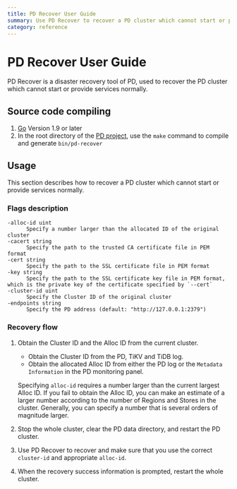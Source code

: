 ```yaml
---
title: PD Recover User Guide
summary: Use PD Recover to recover a PD cluster which cannot start or provide services normally.
category: reference
---
```


# PD Recover User Guide

PD Recover is a disaster recovery tool of PD, used to recover the PD cluster which cannot start or provide services normally.

## Source code compiling

1. [Go](https://golang.org/) Version 1.9 or later
2. In the root directory of the [PD project](https://github.com/pingcap/pd), use the `make` command to compile and generate `bin/pd-recover`

## Usage

This section describes how to recover a PD cluster which cannot start or provide services normally.

### Flags description

```
-alloc-id uint
      Specify a number larger than the allocated ID of the original cluster
-cacert string
      Specify the path to the trusted CA certificate file in PEM format
-cert string
      Specify the path to the SSL certificate file in PEM format
-key string
      Specify the path to the SSL certificate key file in PEM format, which is the private key of the certificate specified by `--cert`
-cluster-id uint
      Specify the Cluster ID of the original cluster
-endpoints string
      Specify the PD address (default: "http://127.0.0.1:2379")
```

### Recovery flow

1. Obtain the Cluster ID and the Alloc ID from the current cluster.

     - Obtain the Cluster ID from the PD, TiKV and TiDB log.
     - Obtain the allocated Alloc ID from either the PD log or the `Metadata Information` in the PD monitoring panel.

     Specifying `alloc-id` requires a number larger than the current largest Alloc ID. If you fail to obtain the Alloc ID, you can make an estimate of a larger number according to the number of Regions and Stores in the cluster. Generally, you can specify a number that is several orders of magnitude larger.
2. Stop the whole cluster, clear the PD data directory, and restart the PD cluster.
3. Use PD Recover to recover and make sure that you use the correct `cluster-id` and appropriate `alloc-id`.
4. When the recovery success information is prompted, restart the whole cluster.
